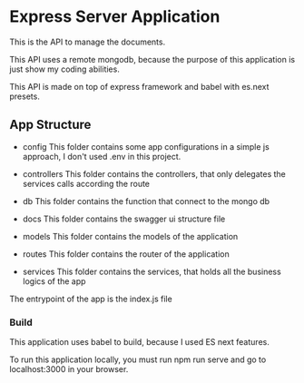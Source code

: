 # Express Server Application

This is the API to manage the documents.

This API uses a remote mongodb, because the purpose of this application is just show my coding abilities.

This API is made on top of express framework and babel with es.next presets.

## App Structure

- config
This folder contains some app configurations in a simple js approach, I don't used .env in this project.

- controllers
This folder contains the controllers, that only delegates the services calls according the route

- db
This folder contains the function that connect to the mongo db

- docs
This folder contains the swagger ui structure file

- models
This folder contains the models of the application

- routes
This folder contains the router of the application

- services
This folder contains the services, that holds all the business logics of the app

The entrypoint of the app is the index.js file

### Build

This application uses babel to build, because I used ES next features.

To run this application locally, you must run npm run serve and go to localhost:3000 in your browser.